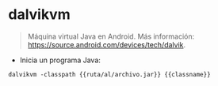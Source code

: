 # dalvikvm

> Máquina virtual Java en Android.
> Más información: <https://source.android.com/devices/tech/dalvik>.

- Inicia un programa Java:

`dalvikvm -classpath {{ruta/al/archivo.jar}} {{classname}}`
